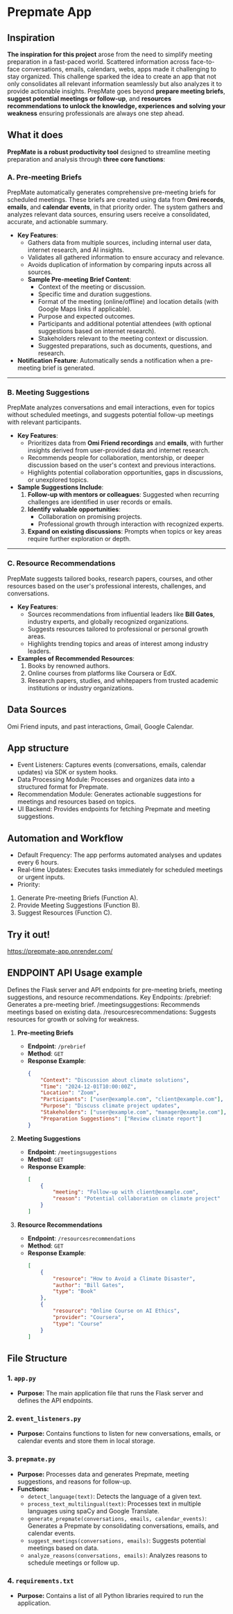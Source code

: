 # Prepmate App

## Inspiration
**The inspiration for this project** arose from the need to simplify meeting preparation in a fast-paced world. Scattered information across face-to-face conversations, emails, calendars, webs, apps made it challenging to stay organized. This challenge sparked the idea to create an app that not only consolidates all relevant information seamlessly but also analyzes it to provide actionable insights. PrepMate goes beyond **prepare meeting briefs**, **suggest potential meetings or follow-up**, and **resources recommendations to unlock the knowledge, experiences and solving your weakness** ensuring professionals are always one step ahead.

## What it does
**PrepMate is a robust productivity tool** designed to streamline meeting preparation and analysis through **three core functions**:

### A. **Pre-meeting Briefs**
PrepMate automatically generates comprehensive pre-meeting briefs for scheduled meetings. These briefs are created using data from **Omi records**, **emails**, and **calendar events**, in that priority order. The system gathers and analyzes relevant data sources, ensuring users receive a consolidated, accurate, and actionable summary.

- **Key Features**:
  - Gathers data from multiple sources, including internal user data, internet research, and AI insights.
  - Validates all gathered information to ensure accuracy and relevance.
  - Avoids duplication of information by comparing inputs across all sources.
  - **Sample Pre-meeting Brief Content**:
    - Context of the meeting or discussion.
    - Specific time and duration suggestions.
    - Format of the meeting (online/offline) and location details (with Google Maps links if applicable).
    - Purpose and expected outcomes.
    - Participants and additional potential attendees (with optional suggestions based on internet research).
    - Stakeholders relevant to the meeting context or discussion.
    - Suggested preparations, such as documents, questions, and research.
- **Notification Feature**:
  Automatically sends a notification when a pre-meeting brief is generated.
---

### B. **Meeting Suggestions**
PrepMate analyzes conversations and email interactions, even for topics without scheduled meetings, and suggests potential follow-up meetings with relevant participants.
- **Key Features**:
  - Prioritizes data from **Omi Friend recordings** and **emails**, with further insights derived from user-provided data and internet research.
  - Recommends people for collaboration, mentorship, or deeper discussion based on the user's context and previous interactions.
  - Highlights potential collaboration opportunities, gaps in discussions, or unexplored topics.
- **Sample Suggestions Include**:
  1. **Follow-up with mentors or colleagues**: Suggested when recurring challenges are identified in user records or emails.
  2. **Identify valuable opportunities**:
     - Collaboration on promising projects.
     - Professional growth through interaction with recognized experts.
  3. **Expand on existing discussions**: Prompts when topics or key areas require further exploration or depth.
---

### C. **Resource Recommendations**
PrepMate suggests tailored books, research papers, courses, and other resources based on the user's professional interests, challenges, and conversations.
- **Key Features**:
  - Sources recommendations from influential leaders like **Bill Gates**, industry experts, and globally recognized organizations.
  - Suggests resources tailored to professional or personal growth areas.
  - Highlights trending topics and areas of interest among industry leaders.
- **Examples of Recommended Resources**:
  1. Books by renowned authors.
  2. Online courses from platforms like Coursera or EdX.
  3. Research papers, studies, and whitepapers from trusted academic institutions or industry organizations.

## Data Sources
Omi Friend inputs, and past interactions, Gmail, Google Calendar.
## App structure
- Event Listeners: Captures events (conversations, emails, calendar updates) via SDK or system hooks.
- Data Processing Module: Processes and organizes data into a structured format for Prepmate.
- Recommendation Module: Generates actionable suggestions for meetings and resources based on topics.
- UI Backend: Provides endpoints for fetching Prepmate and meeting suggestions.

## Automation and Workflow
- Default Frequency: The app performs automated analyses and updates every 6 hours.
- Real-time Updates: Executes tasks immediately for scheduled meetings or urgent inputs.
- Priority:
 1. Generate Pre-meeting Briefs (Function A).
 2. Provide Meeting Suggestions (Function B).
 3. Suggest Resources (Function C).
    
## Try it out!
https://prepmate-app.onrender.com/

## ENDPOINT API Usage example
Defines the Flask server and API endpoints for pre-meeting briefs, meeting suggestions, and resource recommendations.
Key Endpoints:
/prebrief: Generates a pre-meeting brief.
/meetingsuggestions: Recommends meetings based on existing data.
/resourcesrecommendations: Suggests resources for growth or solving for weakness.

1. **Pre-meeting Briefs**
   - **Endpoint**: `/prebrief`
   - **Method**: `GET`
   - **Response Example**:
     ```json
     {
         "Context": "Discussion about climate solutions",
         "Time": "2024-12-01T10:00:00Z",
         "Location": "Zoom",
         "Participants": ["user@example.com", "client@example.com"],
         "Purpose": "Discuss climate project updates",
         "Stakeholders": ["user@example.com", "manager@example.com"],
         "Preparation Suggestions": ["Review climate report"]
     }
     ```

2. **Meeting Suggestions**
   - **Endpoint**: `/meetingsuggestions`
   - **Method**: `GET`
   - **Response Example**:
     ```json
     [
         {
             "meeting": "Follow-up with client@example.com",
             "reason": "Potential collaboration on climate project"
         }
     ]
     ```

3. **Resource Recommendations**
   - **Endpoint**: `/resourcesrecommendations`
   - **Method**: `GET`
   - **Response Example**:
     ```json
     [
         {
             "resource": "How to Avoid a Climate Disaster",
             "author": "Bill Gates",
             "type": "Book"
         },
         {
             "resource": "Online Course on AI Ethics",
             "provider": "Coursera",
             "type": "Course"
         }
     ]
     ```

## File Structure
### **1. `app.py`**
- **Purpose:** The main application file that runs the Flask server and defines the API endpoints.

### **2. `event_listeners.py`**
- **Purpose:** Contains functions to listen for new conversations, emails, or calendar events and store them in local storage.

### **3. `prepmate.py`**
- **Purpose:** Processes data and generates Prepmate, meeting suggestions, and reasons for follow-up.
- **Functions:**
  - `detect_language(text)`: Detects the language of a given text.
  - `process_text_multilingual(text)`: Processes text in multiple languages using spaCy and Google Translate.
  - `generate_prepmate(conversations, emails, calendar_events)`: Generates a Prepmate by consolidating conversations, emails, and calendar events.
  - `suggest_meetings(conversations, emails)`: Suggests potential meetings based on data.
  - `analyze_reasons(conversations, emails)`: Analyzes reasons to schedule meetings or follow up.

### **4. `requirements.txt`**
- **Purpose:** Contains a list of all Python libraries required to run the application.
